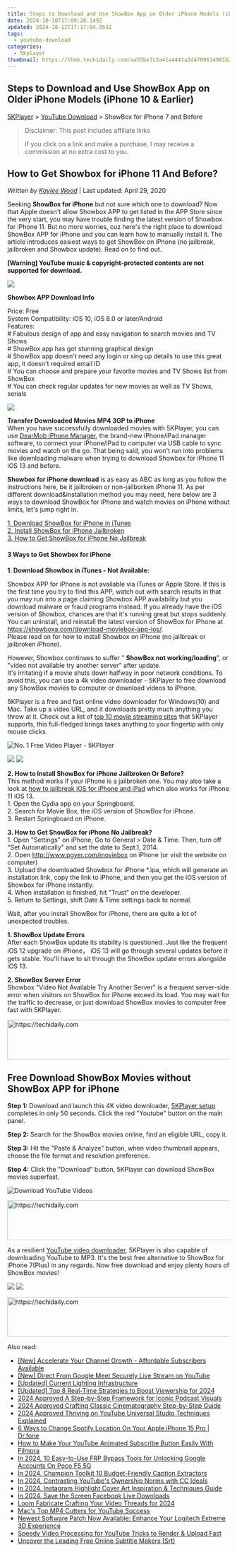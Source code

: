 ```yaml
---
title: Steps to Download and Use ShowBox App on Older iPhone Models (iPhone 10 & Earlier)
date: 2024-10-10T17:09:20.149Z
updated: 2024-10-12T17:17:04.953Z
tags:
  - youtube-download
categories:
  - 5kplayer
thumbnail: https://thmb.techidaily.com/aa55be7c2a41a4441a2d4709614981b2cbcf720fe14a850d289619ed36f925a3.png
---
```


## Steps to Download and Use ShowBox App on Older iPhone Models (iPhone 10 & Earlier)

[5KPlayer](https://tools.techidaily.com/5kplayer/products/) \> [YouTube Download](https://tools.techidaily.com/5kplayer/youtube-download/) \> ShowBox for iPhone 7 and Before

>  Disclaimer: This post includes affiliate links
>
>  If you click on a link and make a purchase, I may receive a commission at no extra cost to you.
>

## How to Get Showbox for iPhone 11 And Before?

 _Written by [Kaylee Wood](https://www.quora.com/profile/Amanda-Hu-21)_ | Last updated: April 29, 2020 

Seeking **ShowBox for iPhone** but not sure which one to download? Now that Apple doesn't allow Showbox APP to get listed in the APP Store since the very start, you may have trouble finding the latest version of Showbox for iPhone 11\. But no more worries, cuz here's the right place to download ShowBox APP for iPhone and you can learn how to manually install it. The article introduces easiest ways to get ShowBox on iPhone (no jailbreak, jailbroken and Showbox update). Read on to find out.

**\[Warning\] YouTube music & copyright-protected contents are not supported for download.**

![](https://www.5kplayer.com/youtube-download/img/showbox.jpg) 

**Showbox APP Download Info**

Price: Free  
 System Compatibility: iOS 10, iOS 8.0 or later/Android  
 Features:   
 \# Fabulous design of app and easy navigation to search movies and TV Shows  
\# ShowBox app has got stunning graphical design  
\# ShowBox app doesn't need any login or sing up details to use this great app, it doesn't required email ID  
\# You can choose and prepare your favorite movies and TV Shows list from ShowBox  
\# You can check regular updates for new movies as well as TV Shows, serials

[![](https://www.5kplayer.com/youtube-download/../iphone-manager/seoimg/backup-iphone-to-computer.png)](https://tools.techidaily.com/5kplayer/iphone-manager/) 

**Transfer Downloaded Movies MP4 3GP to iPhone**  
 When you have successfully downloaded movies with 5KPlayer, you can use [DearMob iPhone Manager](https://tools.techidaily.com/5kplayer/iphone-manager/), the brand-new iPhone/iPad manager software, to connect your iPhone/iPad to computer via USB cable to sync movies and watch on the go. That being said, you won't run into problems like downloading malware when trying to download Showbox for iPhone 11 iOS 13 and before.

**Showbox for iPhone download** is as easy as ABC as long as you follow the instructions here, be it jailbroken or non-jailborken iPhone 11\. As per different download&installation method you may need, here below are 3 ways to download ShowBox for iPhone and watch movies on iPhone without limits, let's jump right in.

[1\. Download ShowBox for iPhone in iTunes](https://tools.techidaily.com/5kplayer/youtube-download/)  
[2\. Install ShowBox for iPhone Jailbroken](https://tools.techidaily.com/5kplayer/youtube-download/)  
[3\. How to Get ShowBox for iPhone No Jailbreak](https://tools.techidaily.com/5kplayer/youtube-download/)  

#### **3 Ways to Get Showbox for iPhone**

**1\. Download Showbox in iTunes - Not Available:**

Showbox APP for iPhone is not available via iTunes or Apple Store. If this is the first time you try to find this APP, watch out with search results in that you may run into a page claiming Showbox APP availability but you download malware or fraud programs instead. If you already have the iOS version of Showbox, chances are that it's running great but stops suddenly. You can uninstall, and reinstall the latest version of ShowBox for iPhone at https://showboxa.com/download-moviebox-app-ios/.  
Please read on for how to install Showbox on iPhone (no jailbreak or jailbroken iPhone).

However, Showbox continues to suffer " **ShowBox not working/loading**", or "video not available try another server" after update.  
 It's irritating if a movie shuts down halfway in poor network conditions. To avoid this, you can use a 4k video downloader - 5KPlayer to free download any ShowBox movies to computer or download videos to iPhone.

5KPlayer is a free and fast online video downloader for Windows(10) and Mac. Take up a video URL, and it downloads pretty much anything you throw at it. Check out a list of [top 10 movie streaming sites](https://tools.techidaily.com/5kplayer/airplay/) that 5KPlayer supports, this full-fledged brings takes anything to your fingertip with only mouse clicks.

![No. 1 Free Video Player - 5KPlayer](https://www.5kplayer.com/youtube-download/../video-music-player/img/5kplayer-img.jpg) 

[![](https://www.5kplayer.com/youtube-download/../button/freedownwhitewin.png)](https://tools.techidaily.com/5kplayer/products/) [![](https://www.5kplayer.com/youtube-download/../button/freedownbackmac.png)](https://tools.techidaily.com/5kplayer/products/) 

**2\. How to Install ShowBox for iPhone Jailbroken Or Before?**  
This method works if your iPhone is a jailbroken one. You may also take a look at [how to jailbreak iOS for iPhone and iPad](https://tools.techidaily.com/5kplayer/airplay/) which also works for iPhone 11 iOS 13.  
1\. Open the Cydia app on your Springboard.  
2\. Search for Movie Box, the iOS version of ShowBox for iPhone.  
3\. Restart Springboard on iPhone.

**3\. How to Get ShowBox for iPhone No Jailbreak?**  
1\. Open "Settings" on iPhone, Go to General > Date & Time. Then, turn off "Set Automatically" and set the date to Sept.1, 2014.  
2\. Open http://www.pgyer.com/moviebox on iPhone (or visit the website on computer)  
3\. Upload the downloaded Showbox for iPhone \*.ipa, which will generate an installation link, copy the link to iPhone, and then you get the iOS version of Showbox for iPhone instantly.  
4\. When installation is finished, hit "Trust" on the developer.  
5\. Return to Settings, shift Date & Time settings back to normal.

Wait, after you install ShowBox for iPhone, there are quite a lot of unexpected troubles.

**1\. ShowBox Update Errors**  
After each ShowBox update its stability is questioned. Just like the frequent iOS 12 upgrade on iPhone， iOS 13 will go through several updates before it gets stable. You'll have to sit through the ShowBox update errors alongside iOS 13.

**2\. ShowBox Server Error**  
Showbox "Video Not Available Try Another Server" is a frequent server-side error when visitors on ShowBox for iPhone exceed its load. You may wait for the traffic to decrease, or just download ShowBox movies to computer free fast with 5KPlayer.

<!-- affiliate ads begin -->
<a href="https://aidotcom.pxf.io/c/5597632/2134500/19576" target="_top" id="2134500">
  <img src="//a.impactradius-go.com/display-ad/19576-2134500" border="0" alt="https://techidaily.com" width="600" height="90"/>
</a>
<img height="0" width="0" src="https://aidotcom.pxf.io/i/5597632/2134500/19576" style="position:absolute;visibility:hidden;" border="0" />
<!-- affiliate ads end -->

## Free Download ShowBox Movies without ShowBox APP for iPhone

**Step 1:**  Download and launch this 4K video downloader, [5KPlayer setup](https://tools.techidaily.com/5kplayer/video-music-player/) completes in only 50 seconds. Click the red "Youtube" button on the main panel.

**Step 2:** Search for the ShowBox movies online, find an eligible URL, copy it.

**Step 3:** Hit the "Paste & Analyze" button, when video thumbnail appears, choose the file format and resolution preference.

**Step 4:** Click the "Download" button, 5KPlayer can download ShowBox movies superfast.

![Download YouTube Videos](https://www.5kplayer.com/youtube-download/img/download-captain-america.jpg) 

<!-- affiliate ads begin -->
<a href="https://aligracehair.sjv.io/c/5597632/1884021/19272" target="_top" id="1884021">
  <img src="//a.impactradius-go.com/display-ad/19272-1884021" border="0" alt="https://techidaily.com" width="728" height="90"/>
</a>
<img height="0" width="0" src="https://aligracehair.sjv.io/i/5597632/1884021/19272" style="position:absolute;visibility:hidden;" border="0" />
<!-- affiliate ads end -->

As a resilient [YouTube video downloader](https://tools.techidaily.com/5kplayer/youtube-download/), 5KPlayer is also capable of downloading YouTube to MP3\. It's the best free alternative to ShowBox for iPhone 7(Plus) in any regards. Now free download and enjoy plenty hours of ShowBox movies!

[![](https://www.5kplayer.com/youtube-download/../button/freedownwhitewin.png)](https://tools.techidaily.com/5kplayer/products/) [![](https://www.5kplayer.com/youtube-download/../button/freedownbackmac.png)](https://tools.techidaily.com/5kplayer/products/)

<!-- affiliate ads begin -->
<a href="https://appsumo.8odi.net/c/5597632/2052059/7443" target="_top" id="2052059">
  <img src="//a.impactradius-go.com/display-ad/7443-2052059" border="0" alt="https://techidaily.com" width="728" height="90"/>
</a>
<img height="0" width="0" src="https://appsumo.8odi.net/i/5597632/2052059/7443" style="position:absolute;visibility:hidden;" border="0" />
<!-- affiliate ads end -->

<ins class="adsbygoogle"
     style="display:block"
     data-ad-format="autorelaxed"
     data-ad-client="ca-pub-7571918770474297"
     data-ad-slot="1223367746"></ins>

<ins class="adsbygoogle"
     style="display:block"
     data-ad-client="ca-pub-7571918770474297"
     data-ad-slot="8358498916"
     data-ad-format="auto"
     data-full-width-responsive="true"></ins>

<span class="atpl-alsoreadstyle">Also read:</span>
<div><ul>
<li><a href="https://youtube-video-recordings.techidaily.com/new-accelerate-your-channel-growth-affordable-subscribers-available/"><u>[New] Accelerate Your Channel Growth - Affordable Subscribers Available</u></a></li>
<li><a href="https://youtube-video-recordings.techidaily.com/new-direct-from-google-meet-securely-live-stream-on-youtube/"><u>[New] Direct From Google Meet Securely Live Stream on YouTube</u></a></li>
<li><a href="https://youtube-video-recordings.techidaily.com/updated-current-lighting-infrastructure/"><u>[Updated] Current Lighting Infrastructure</u></a></li>
<li><a href="https://youtube-web.techidaily.com/ed-top-8-real-time-strategies-to-boost-viewership-for-2024/"><u>[Updated] Top 8 Real-Time Strategies to Boost Viewership for 2024</u></a></li>
<li><a href="https://extra-information.techidaily.com/2024-approved-a-step-by-step-framework-for-iconic-podcast-visuals/"><u>2024 Approved A Step-by-Step Framework for Iconic Podcast Visuals</u></a></li>
<li><a href="https://youtube-video-recordings.techidaily.com/2024-approved-crafting-classic-cinematography-step-by-step-guide/"><u>2024 Approved Crafting Classic Cinematography Step-by-Step Guide</u></a></li>
<li><a href="https://youtube-help.techidaily.com/2024-approved-thriving-on-youtube-universal-studio-techniques-explained/"><u>2024 Approved Thriving on YouTube Universal Studio Techniques Explained</u></a></li>
<li><a href="https://location-fake.techidaily.com/6-ways-to-change-spotify-location-on-your-apple-iphone-15-pro-drfone-by-drfone-virtual-ios/"><u>6 Ways to Change Spotify Location On Your Apple iPhone 15 Pro | Dr.fone</u></a></li>
<li><a href="https://youtube-video-recordings.techidaily.com/how-to-make-your-youtube-animated-subscribe-button-easily-with-filmora/"><u>How to Make Your YouTube Animated Subscribe Button Easily With Filmora</u></a></li>
<li><a href="https://easy-unlock-android.techidaily.com/in-2024-10-easy-to-use-frp-bypass-tools-for-unlocking-google-accounts-on-poco-f5-5g-by-drfone-android/"><u>In 2024, 10 Easy-to-Use FRP Bypass Tools for Unlocking Google Accounts On Poco F5 5G</u></a></li>
<li><a href="https://youtube-video-recordings.techidaily.com/in-2024-champion-toolkit-10-budget-friendly-caption-extractors/"><u>In 2024, Champion Toolkit 10 Budget-Friendly Caption Extractors</u></a></li>
<li><a href="https://youtube-video-recordings.techidaily.com/in-2024-contrasting-youtubes-ownership-norms-with-cc-ideals/"><u>In 2024, Contrasting YouTube's Ownership Norms with CC Ideals</u></a></li>
<li><a href="https://instagram-clips.techidaily.com/in-2024-instagram-highlight-cover-art-inspiration-and-techniques-guide/"><u>In 2024, Instagram Highlight Cover Art Inspiration & Techniques Guide</u></a></li>
<li><a href="https://facebook-videos.techidaily.com/in-2024-save-the-screen-facebook-live-downloads/"><u>In 2024, Save the Screen Facebook Live Downloads</u></a></li>
<li><a href="https://screen-capture.techidaily.com/loom-fabricate-crafting-your-video-threads-for-2024/"><u>Loom Fabricate Crafting Your Video Threads for 2024</u></a></li>
<li><a href="https://youtube-video-recordings.techidaily.com/macs-top-mp4-cutters-for-youtube-success/"><u>Mac's Top MP4 Cutters for YouTube Success</u></a></li>
<li><a href="https://win-amazing.techidaily.com/newest-software-patch-now-available-enhance-your-logitech-extreme-3d-experience/"><u>Newest Software Patch Now Available: Enhance Your Logitech Extreme 3D Experience</u></a></li>
<li><a href="https://youtube-video-recordings.techidaily.com/speedy-video-processing-for-youtube-tricks-to-render-and-upload-fast/"><u>Speedy Video Processing for YouTube Tricks to Render & Upload Fast</u></a></li>
<li><a href="https://extra-tips.techidaily.com/uncover-the-leading-free-online-subtitle-makers-srt/"><u>Uncover the Leading Free Online Subtitle Makers (Srt)</u></a></li>
</ul></div>

